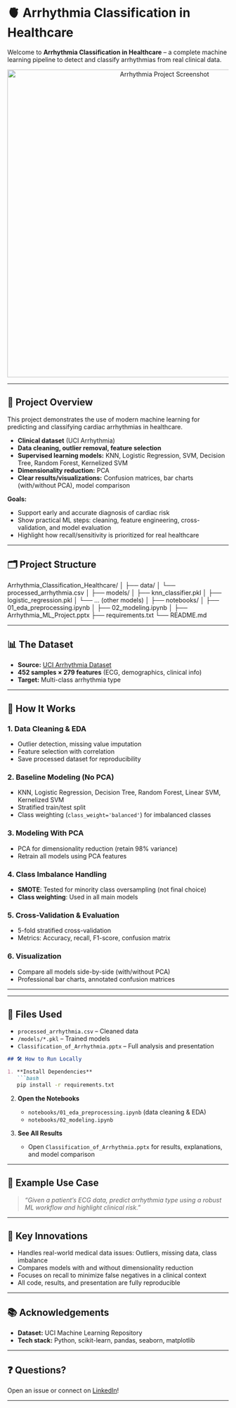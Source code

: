 # 🫀 Arrhythmia Classification in Healthcare

Welcome to **Arrhythmia Classification in Healthcare** – a complete machine learning pipeline to detect and classify arrhythmias from real clinical data.

<p align="center">
  <img src="assets/arrhythmia_ppt_screenshot.png" alt="Arrhythmia Project Screenshot" width="700"/>
</p>

---

## 🚀 Project Overview

This project demonstrates the use of modern machine learning for predicting and classifying cardiac arrhythmias in healthcare.

* **Clinical dataset** (UCI Arrhythmia)
* **Data cleaning, outlier removal, feature selection**
* **Supervised learning models:** KNN, Logistic Regression, SVM, Decision Tree, Random Forest, Kernelized SVM
* **Dimensionality reduction:** PCA
* **Clear results/visualizations:** Confusion matrices, bar charts (with/without PCA), model comparison

**Goals:**
* Support early and accurate diagnosis of cardiac risk
* Show practical ML steps: cleaning, feature engineering, cross-validation, and model evaluation
* Highlight how recall/sensitivity is prioritized for real healthcare

---

## 🗂️ Project Structure

Arrhythmia_Classification_Healthcare/
│
├── data/
│ └── processed_arrhythmia.csv
│
├── models/
│ ├── knn_classifier.pkl
│ ├── logistic_regression.pkl
│ └── ... (other models)
│
├── notebooks/
│ ├── 01_eda_preprocessing.ipynb
│ ├── 02_modeling.ipynb
│
├── Arrhythmia_ML_Project.pptx
├── requirements.txt
└── README.md


---

## 📊 The Dataset

* **Source:** [UCI Arrhythmia Dataset](https://archive.ics.uci.edu/ml/datasets/arrhythmia)
* **452 samples × 279 features** (ECG, demographics, clinical info)
* **Target:** Multi-class arrhythmia type

---

## 🧠 How It Works

### 1. Data Cleaning & EDA

* Outlier detection, missing value imputation
* Feature selection with correlation
* Save processed dataset for reproducibility

### 2. Baseline Modeling (No PCA)

* KNN, Logistic Regression, Decision Tree, Random Forest, Linear SVM, Kernelized SVM
* Stratified train/test split
* Class weighting (`class_weight='balanced'`) for imbalanced classes

### 3. Modeling With PCA

* PCA for dimensionality reduction (retain 98% variance)
* Retrain all models using PCA features

### 4. Class Imbalance Handling

* **SMOTE**: Tested for minority class oversampling (not final choice)
* **Class weighting**: Used in all main models

### 5. Cross-Validation & Evaluation

* 5-fold stratified cross-validation
* Metrics: Accuracy, recall, F1-score, confusion matrix

### 6. Visualization

* Compare all models side-by-side (with/without PCA)
* Professional bar charts, annotated confusion matrices

---

---

## 💾 Files Used

* `processed_arrhythmia.csv` – Cleaned data
* `/models/*.pkl` – Trained models
* `Classification_of_Arrhythmia.pptx` – Full analysis and presentation



````markdown
## 🛠️ How to Run Locally

1. **Install Dependencies**
   ```bash
   pip install -r requirements.txt
````

2. **Open the Notebooks**

   * `notebooks/01_eda_preprocessing.ipynb` (data cleaning & EDA)
   * `notebooks/02_modeling.ipynb` 

3. **See All Results**

   * Open `Classification_of_Arrhythmia.pptx` for results, explanations, and model comparison

---

## 📝 Example Use Case

> *“Given a patient’s ECG data, predict arrhythmia type using a robust ML workflow and highlight clinical risk.”*

---

## 🔬 Key Innovations

* Handles real-world medical data issues: Outliers, missing data, class imbalance
* Compares models with and without dimensionality reduction
* Focuses on recall to minimize false negatives in a clinical context
* All code, results, and presentation are fully reproducible

---

## 📚 Acknowledgements

* **Dataset:** UCI Machine Learning Repository
* **Tech stack:** Python, scikit-learn, pandas, seaborn, matplotlib

---

## ❓ Questions?

Open an issue or connect on [LinkedIn](https://www.linkedin.com/in/akshith-goud/)!

---


